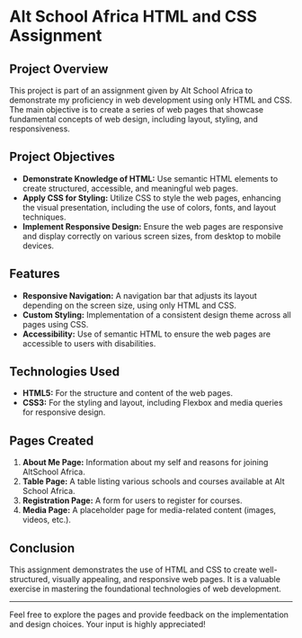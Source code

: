 
 # Alt School Africa HTML and CSS Assignment

## Project Overview

This project is part of an assignment given by Alt School Africa to demonstrate my proficiency in web development using only HTML and CSS. The main objective is to create a series of web pages that showcase fundamental concepts of web design, including layout, styling, and responsiveness.

## Project Objectives

- **Demonstrate Knowledge of HTML:** Use semantic HTML elements to create structured, accessible, and meaningful web pages.
- **Apply CSS for Styling:** Utilize CSS to style the web pages, enhancing the visual presentation, including the use of colors, fonts, and layout techniques.
- **Implement Responsive Design:** Ensure the web pages are responsive and display correctly on various screen sizes, from desktop to mobile devices.

## Features

- **Responsive Navigation:** A navigation bar that adjusts its layout depending on the screen size, using only HTML and CSS.
- **Custom Styling:** Implementation of a consistent design theme across all pages using CSS.
- **Accessibility:** Use of semantic HTML to ensure the web pages are accessible to users with disabilities.

## Technologies Used

- **HTML5:** For the structure and content of the web pages.
- **CSS3:** For the styling and layout, including Flexbox and media queries for responsive design.

## Pages Created

1. **About Me Page:** Information about my self and reasons for joining AltSchool Africa.
2. **Table Page:** A table listing various schools and courses available at Alt School Africa.
3. **Registration Page:** A form for users to register for courses.
4. **Media Page:** A placeholder page for media-related content (images, videos, etc.).

## Conclusion

This assignment demonstrates the use of HTML and CSS to create well-structured, visually appealing, and responsive web pages. It is a valuable exercise in mastering the foundational technologies of web development.

---

Feel free to explore the pages and provide feedback on the implementation and design choices. Your input is highly appreciated!

